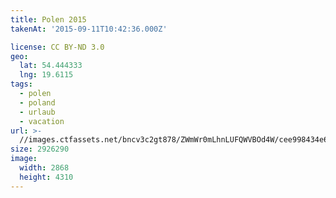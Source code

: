 ```yaml
---
title: Polen 2015
takenAt: '2015-09-11T10:42:36.000Z'

license: CC BY-ND 3.0
geo:
  lat: 54.444333
  lng: 19.6115
tags:
  - polen
  - poland
  - urlaub
  - vacation
url: >-
  //images.ctfassets.net/bncv3c2gt878/ZWmWr0mLhnLUFQWVBOd4W/cee998434e664e5d215fb682ce155f2d/polen-2015_25836849942_o
size: 2926290
image:
  width: 2868
  height: 4310
---
```

